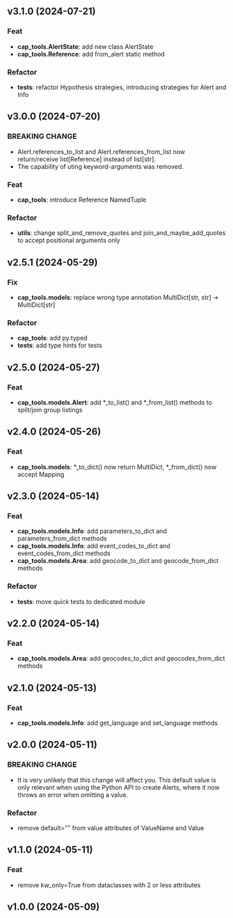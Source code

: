 ## v3.1.0 (2024-07-21)

### Feat

- **cap_tools.AlertState**: add new class AlertState
- **cap_tools.Reference**: add from_alert static method

### Refactor

- **tests**: refactor Hypothesis strategies, introducing strategies for Alert and Info

## v3.0.0 (2024-07-20)

### BREAKING CHANGE

- Alert.references_to_list and Alert.references_from_list now return/receive list[Reference] instead of list[str].
- The capability of uting keyword-arguments was removed.

### Feat

- **cap_tools**: introduce Reference NamedTuple

### Refactor

- **utils**: change split_and_remove_quotes and join_and_maybe_add_quotes to accept positional arguments only

## v2.5.1 (2024-05-29)

### Fix

- **cap_tools.models**: replace wrong type annotation MultiDict[str, str] -> MultiDict[str]

### Refactor

- **cap_tools**: add py.typed
- **tests**: add type hints for tests

## v2.5.0 (2024-05-27)

### Feat

- **cap_tools.models.Alert**: add *_to_list() and *_from_list() methods to split/join group listings

## v2.4.0 (2024-05-26)

### Feat

- **cap_tools.models**: *_to_dict() now return MultiDict, *_from_dict() now accept Mapping

## v2.3.0 (2024-05-14)

### Feat

- **cap_tools.models.Info**: add parameters_to_dict and parameters_from_dict methods
- **cap_tools.models.Info**: add event_codes_to_dict and event_codes_from_dict methods
- **cap_tools.models.Area**: add geocode_to_dict and geocode_from_dict methods

### Refactor

- **tests**: move quick tests to dedicated module

## v2.2.0 (2024-05-14)

### Feat

- **cap_tools.models.Area**: add geocodes_to_dict and geocodes_from_dict methods

## v2.1.0 (2024-05-13)

### Feat

- **cap_tools.models.Info**: add get_language and set_language methods

## v2.0.0 (2024-05-11)

### BREAKING CHANGE

- It is very unlikely that this change will affect you. This default value is only relevant when using the Python API to create Alerts, where it now throws an error when omitting a value.

### Refactor

- remove default="" from value attributes of ValueName and Value

## v1.1.0 (2024-05-11)

### Feat

- remove kw_only=True from dataclasses with 2 or less attributes

## v1.0.0 (2024-05-09)
